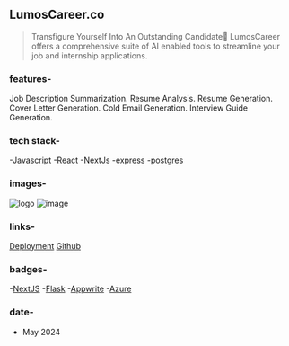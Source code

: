 ## LumosCareer.co
> Transfigure Yourself Into An Outstanding Candidate🌟 LumosCareer offers a comprehensive suite of AI enabled tools to streamline your job and internship applications.

### features-
[comment]: <> (features_start)
Job Description Summarization.
Resume Analysis.
Resume Generation.
Cover Letter Generation.
Cold Email Generation.
Interview Guide Generation.


[comment]: <> (features_end)

### tech stack-
[comment]: <> (tech_start)
-[Javascript](https://cdn-icons-png.flaticon.com/512/5968/5968292.png)
-[React](https://upload.wikimedia.org/wikipedia/commons/thumb/a/a7/React-icon.svg/1024px-React-icon.svg.png)
-[NextJs](https://miro.medium.com/v2/resize:fit:800/1*bc9pmTiyKR0WNPka2w3e0Q.png)
-[express](https://cdn.hackersandslackers.com/2020/05/express.png)
-[postgres](https://upload.wikimedia.org/wikipedia/commons/2/29/Postgresql_elephant.svg)

[comment]: <> (tech_end)

### images-
[comment]: <> (images_start)
![logo](https://github.com/ashutosh7i.png)
![image](https://repository-images.githubusercontent.com/819896884/b2545010-3c58-4a06-9c9f-f309d5ad1d43)

[comment]: <> (images_end)

### links-
[comment]: <> (links_start)
[Deployment]([https://soc.ashutosh7i.dev/](https://www.youtube.com/watch?v=3fPEoFU7NPA))
[Github](https://github.com/ashutosh7i/VoteChain)

[comment]: <> (links_end)

### badges-
[comment]: <> (badge_start)
-[NextJS](gray)
-[Flask](green)
-[Appwrite](red)
-[Azure](blue)

[comment]: <> (badge_end)

### date-
[comment]: <> (date_start)
- May 2024

[comment]: <> (date_end)
